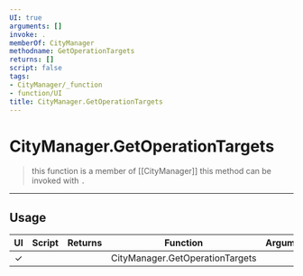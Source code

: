 ```yaml
---
UI: true
arguments: []
invoke: .
memberOf: CityManager
methodname: GetOperationTargets
returns: []
script: false
tags:
- CityManager/_function
- function/UI
title: CityManager.GetOperationTargets
---
```

# CityManager.GetOperationTargets
> this function is a member of [[CityManager]]
> this method can be invoked with `.`
-----
## Usage
|  UI | Script | Returns | Function | Arguments |
|:---:|:------:|-------:|:--------:|:---------|
|✓| ||CityManager.GetOperationTargets||

